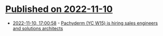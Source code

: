 # [Published on 2022-11-10](index.md)

* [2022-11-10, 17:00:58](https://news.ycombinator.com/item?id=33549538) - [Pachyderm (YC W15) is hiring sales engineers and solutions architects](https://www.pachyderm.com/careers/#positions)
